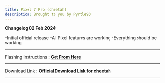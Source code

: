```yaml
---
title: Pixel 7 Pro (cheetah)
description: Brought to you by Pyrtle93
---
```


<b>Changelog 02 Feb 2024:</b>

-Initial official release
-All Pixel features are working
-Everything should be working

----
Flashing instructions : [**Get From Here**](cheetah_inst.md)

----
Download Link : [**Official Download Link for cheetah**](https://sourceforge.net/projects/projectmatrixx/files/Android-14/cheetah/)

----
